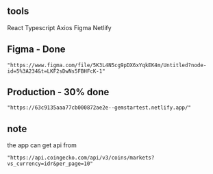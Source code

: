 ## tools
React
Typescript
Axios
Figma
Netlify 

## Figma - Done
```
"https://www.figma.com/file/5K3L4N5cg9pDX6xYqkEK4m/Untitled?node-id=5%3A234&t=LKF2sDwNs5FBHFcK-1"
```

## Production - 30% done
```
"https://63c9135aaa77cb000872ae2e--gemstartest.netlify.app/"
```

## note
the app can get api from 
```
"https://api.coingecko.com/api/v3/coins/markets?vs_currency=idr&per_page=10"
```
